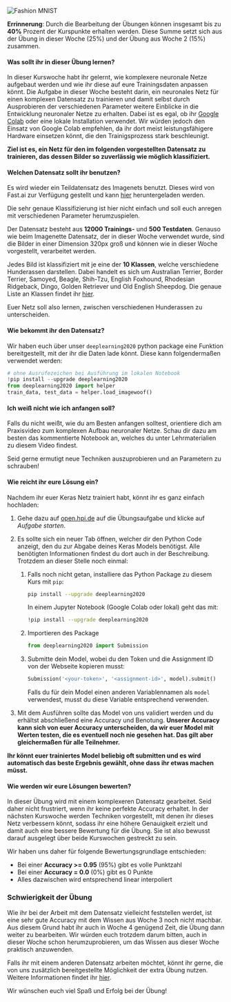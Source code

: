 ![Fashion MNIST](https://cs.stanford.edu/people/karpathy/cnnembed/cnn_embed_full_1k.jpg)

**Errinnerung**: Durch die Bearbeitung der Übungen können insgesamt bis zu **40%** Prozent der Kurspunkte erhalten werden. Diese Summe setzt sich aus der Übung in dieser Woche (25%) und der Übung aus Woche 2 (15%) zusammen.

#### Was sollt ihr in dieser Übung lernen?

In dieser Kurswoche habt ihr gelernt, wie komplexere neuronale Netze aufgebaut werden und wie ihr diese auf eure Trainingsdaten anpassen könnt. Die Aufgabe in dieser Woche besteht darin, ein neuronales Netz für einen komplexen Datensatz zu trainieren und damit selbst durch Ausprobieren der verschiedenen Parameter weitere Einblicke in die Entwicklung neuronaler Netze zu erhalten. Dabei ist es egal, ob ihr [Google Colab](https://colab.research.google.com/) oder eine lokale Installation verwendet. Wir würden jedoch den Einsatz von Google Colab empfehlen, da ihr dort meist leistungsfähigere Hardware einsetzen könnt, die den Trainigsprozess stark beschleunigt.

**Ziel ist es, ein Netz für den im folgenden vorgestellten Datensatz zu trainieren, das dessen Bilder so zuverlässig wie möglich klassifiziert.**

#### Welchen Datensatz sollt ihr benutzen?

Es wird wieder ein Teildatensatz des Imagenets benutzt. Dieses wird von Fast.ai zur Verfügung gestellt und kann [hier](https://github.com/fastai/imagenette) heruntergeladen werden.

Die sehr genaue Klassifizierung ist hier nicht einfach und soll euch anregen mit verschiedenen Parameter herumzuspielen.

Der Datensatz besteht aus **12000 Trainings-** und **500 Testdaten**. Genauso wie beim Imagenette Datensatz, der in dieser Woche verwendet wurde, sind die Bilder in einer Dimension 320px groß und können wie in dieser Woche vorgestellt, verarbeitet werden.

Jedes Bild ist klassifiziert mit je eine der **10 Klassen**, welche verschiedene Hunderassen darstellen. Dabei handelt es sich um Australian Terrier, Border Terrier, Samoyed, Beagle, Shih-Tzu, English Foxhound, Rhodesian Ridgeback, Dingo, Golden Retriever und Old English Sheepdog. Die genaue Liste an Klassen findet ihr [hier](https://github.com/fastai/imagenette).

Euer Netz soll also lernen, zwischen verschiedenen Hunderassen zu unterscheiden.

#### Wie bekommt ihr den Datensatz?

Wir haben euch über unser `deeplearning2020` python package eine Funktion bereitgestellt, mit der ihr die Daten lade könnt. Diese kann folgendermaßen verwendet werden:

```python
# ohne Ausrufezeichen bei Ausführung im lokalen Notebook
!pip install --upgrade deeplearning2020
from deeplearning2020 import helper
train_data, test_data = helper.load_imagewoof()
```

#### Ich weiß nicht wie ich anfangen soll?

Falls du nicht weißt, wie du am Besten anfangen solltest, orientiere dich am Praxisvideo zum komplexen Aufbau neuronaler Netze. Schau dir dazu am besten das kommentierte Notebook an, welches du unter Lehrmaterialien zu diesem Video findest.

Seid gerne ermutigt neue Techniken auszuprobieren und an Parametern zu schrauben!

#### Wie reicht ihr eure Lösung ein?

Nachdem ihr euer Keras Netz trainiert habt, könnt ihr es ganz einfach hochladen:

1. Gehe dazu auf [open.hpi.de](https://open.hpi.de/) auf die Übungsaufgabe und klicke auf *Aufgabe starten*.
2. Es sollte sich ein neuer Tab öffnen, welcher dir den Python Code anzeigt, den du zur Abgabe deines Keras Models benötigst. Alle benötigten Informationen findest du dort auch in der Beschreibung. Trotzdem an dieser Stelle noch einmal:
    1. Falls noch nicht getan, installiere das Python Package zu diesem Kurs mit `pip`:
        ```bash
        pip install --upgrade deeplearning2020
        ```
        In einem Jupyter Notebook (Google Colab oder lokal) geht das mit:
        ```bash
        !pip install --upgrade deeplearning2020
        ```
    2. Importieren des Package
        ```python
        from deeplearning2020 import Submission
        ```
    3. Submitte dein Model, wobei du den Token und die Assignment ID von der Webseite kopieren musst:
        ```python
        Submission('<your-token>', '<assignment-id>', model).submit()
        ```
        Falls du für dein Model einen anderen Variablennamen als `model` verwendest, musst du diese Variable entsprechend verwenden.

3. Mit dem Ausführen sollte das Model von uns validiert werden und du erhältst abschließend eine Accuracy und Benotung. **Unserer Accuracy kann sich von euer Accuracy unterscheiden, da wir euer Model mit Werten testen, die es eventuell noch nie gesehen hat. Das gilt aber gleichermaßen für alle Teilnehmer.**

**Ihr könnt euer trainiertes Model beliebig oft submitten und es wird automatisch das beste Ergebnis gewählt, ohne dass ihr etwas machen müsst.**

#### Wie werden wir eure Lösungen bewerten?

In dieser Übung wird mit einem komplexeren Datensatz gearbeitet. Seid daher nicht frustriert, wenn ihr keine perfekte Accuracy erhaltet. In der nächsten Kurswoche werden Techniken vorgestellt, mit denen ihr dieses Netz verbessern könnt, sodass ihr eine höhere Genauigkeit erzielt und damit auch eine bessere Bewertung für die Übung. Sie ist also bewusst darauf ausgelegt über beide Kurswochen gestreckt zu sein.

Wir haben uns daher für folgende Bewertungsgrundlage entschieden:

- Bei einer **Accuracy >= 0.95** (95%) gibt es volle Punktzahl
- Bei einer **Accuracy = 0.0** (0%) gibt es 0 Punkte
- Alles dazwischen wird entsprechend linear interpoliert

### Schwierigkeit der Übung

Wie ihr bei der Arbeit mit dem Datensatz vielleicht feststellen werdet, ist eine sehr gute Accuracy mit dem Wissen aus Woche 3 noch nicht machbar. Aus diesem Grund habt ihr auch in Woche 4 genügend Zeit, die Übung dann weiter zu bearbeiten. Wir würden euch trotzdem darum bitten, auch in dieser Woche schon herumzuprobieren, um das Wissen aus dieser Woche praktisch anzuwenden.

Falls ihr mit einem anderen Datensatz arbeiten möchtet, könnt ihr gerne, die von uns zusätzlich bereitgestellte Möglichkeit der extra Übung nutzen. Weitere Informationen findet ihr [hier](https://open.hpi.de/courses/neuralnets2020/items/3vh2FG4fjjKKNPA2GnoQ8r).

Wir wünschen euch viel Spaß und Erfolg bei der Übung!
